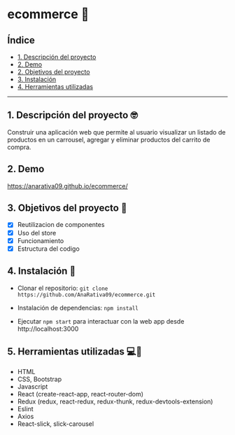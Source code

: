 # ecommerce 🛒

## Índice

* [1. Descripción del proyecto](#1-descripción-del-proyecto)
* [2. Demo](#2-demo)
* [2. Objetivos del proyecto](#2-objetivos-del-proyecto)
* [3. Instalación](#3-instalación)
* [4. Herramientas utilizadas](#4-herramientas-utilizadas-💻📂)

***

## 1. Descripción del proyecto 🤓

Construir una aplicación web que permite al usuario visualizar un listado de productos en un carrousel, agregar y eliminar productos del carrito de compra.

## 2. Demo

https://anarativa09.github.io/ecommerce/

## 3. Objetivos del proyecto 🏁

- [x] Reutilizacion de componentes
- [x] Uso del store
- [x] Funcionamiento
- [x] Estructura del codigo

## 4. Instalación 🚧

* Clonar el repositorio: ```git clone https://github.com/AnaRativa09/ecommerce.git```

* Instalación de dependencias: ```npm install```

* Ejecutar ```npm start``` para interactuar con la web app desde http://localhost:3000

## 5. Herramientas utilizadas 💻📂
* HTML
* CSS, Bootstrap
* Javascript
* React (create-react-app, react-router-dom)
* Redux (redux, react-redux, redux-thunk, redux-devtools-extension)
* Eslint
* Axios
* React-slick, slick-carousel
